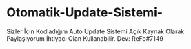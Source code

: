# Otomatik-Update-Sistemi-
Sizler İçin Kodladığım Auto Update Sistemi Açık Kaynak Olarak Paylaşıyorum İhtiyacı Olan Kullanabilir. Dev: ReFo#7149
